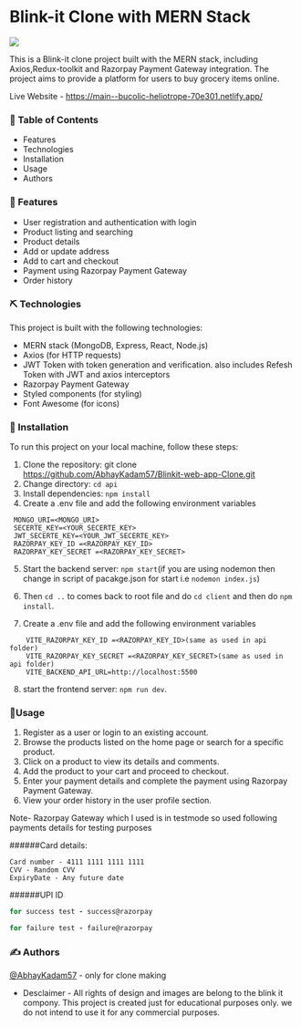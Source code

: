 # Blink-it Clone with MERN Stack

<img src="https://i.ibb.co/7YBSBH4/Screenshot-2023-07-11-013700.jpg"/>

This is a Blink-it clone project built with the MERN stack, including Axios,Redux-toolkit and Razorpay Payment Gateway integration. The project aims to provide a platform for users to buy grocery items online.

Live Website - https://main--bucolic-heliotrope-70e301.netlify.app/

### 📝 Table of Contents

- Features
- Technologies
- Installation
- Usage
- Authors

### 🧐 Features

- User registration and authentication with login
- Product listing and searching
- Product details
- Add or update address
- Add to cart and checkout
- Payment using Razorpay Payment Gateway
- Order history

### ⛏️ Technologies

This project is built with the following technologies:

- MERN stack (MongoDB, Express, React, Node.js)
- Axios (for HTTP requests)
- JWT Token with token generation and verification. also includes Refesh Token with JWT and axios interceptors
- Razorpay Payment Gateway
- Styled components (for styling)
- Font Awesome (for icons)

### 🏁 Installation

To run this project on your local machine, follow these steps:

1. Clone the repository: git clone https://github.com/AbhayKadam57/Blinkit-web-app-Clone.git
2. Change directory: `cd api`
3. Install dependencies: `npm install`
4. Create a .env file and add the following environment variables

```
 MONGO_URI=<MONGO_URI>
 SECERTE_KEY=<YOUR_SECERTE_KEY>
 JWT_SECERTE_KEY=<YOUR_JWT_SECERTE_KEY>
 RAZORPAY_KEY_ID =<RAZORPAY_KEY_ID>
 RAZORPAY_KEY_SECRET =<RAZORPAY_KEY_SECRET>

```

5. Start the backend server: `npm start`(if you are using nodemon then change in script of pacakge.json for start i.e `nodemon index.js`)

6. Then `cd ..` to comes back to root file and do `cd client` and then do `npm install`.

7. Create a .env file and add the following environment variables

```
    VITE_RAZORPAY_KEY_ID =<RAZORPAY_KEY_ID>(same as used in api folder)
    VITE_RAZORPAY_KEY_SECRET =<RAZORPAY_KEY_SECRET>(same as used in api folder)
    VITE_BACKEND_API_URL=http://localhost:5500

```

8. start the frontend server: `npm run dev`.

### 🎈Usage

1. Register as a user or login to an existing account.
2. Browse the products listed on the home page or search for a specific product.
3. Click on a product to view its details and comments.
4. Add the product to your cart and proceed to checkout.
5. Enter your payment details and complete the payment using Razorpay Payment Gateway.
6. View your order history in the user profile section.

Note- Razorpay Gateway which I used is in testmode so used following payments details for testing purposes

######Card details:

```
Card number - 4111 1111 1111 1111
CVV - Random CVV
ExpiryDate - Any future date

```

######UPI ID

```for UPI
for success test - success@razorpay

for failure test - failure@razorpay
```

### ✍️ Authors

[@AbhayKadam57](https://github.com/AbhayKadam57) - only for clone making

- Desclaimer - All rights of design and images are belong to the blink it compony.
  This project is created just for educational purposes only. we do not intend to use it for any commercial purposes.
